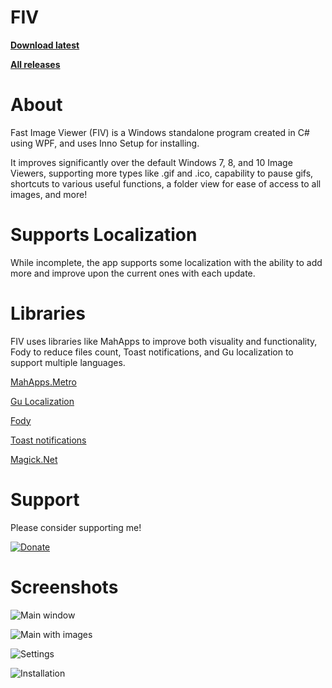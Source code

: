 # FIV

**[Download latest](https://github.com/nevaran/FIV/releases/latest/download/FIV.Setup.exe)**

**[All releases](https://github.com/nevaran/FIV/releases/)**

# About

Fast Image Viewer (FIV) is a Windows standalone program created in C# using WPF, and uses Inno Setup for installing.

It improves significantly over the default Windows 7, 8, and 10 Image Viewers, supporting more types like .gif and .ico, capability
to pause gifs, shortcuts to various useful functions, a folder view for ease of access to all images, and more!


# Supports Localization

While incomplete, the app supports some localization with the ability to add more and improve upon the current ones with each update.


# Libraries

FIV uses libraries like MahApps to improve both visuality and functionality, Fody to reduce files count, Toast notifications, and Gu localization to support multiple languages.

[MahApps.Metro](https://github.com/MahApps/MahApps.Metro)

[Gu Localization](https://github.com/GuOrg/Gu.Localization)

[Fody](https://github.com/Fody/Fody)

[Toast notifications](https://github.com/rafallopatka/ToastNotifications)

[Magick.Net](https://github.com/dlemstra/Magick.NET)


# Support

Please consider supporting me!

[![Donate](https://www.paypalobjects.com/en_US/i/btn/btn_donate_SM.gif)](https://www.paypal.com/cgi-bin/webscr?cmd=_s-xclick&hosted_button_id=6ZXTCHB3JXL4Q&source=url)


# Screenshots

![Main window](https://github.com/nevaran/FIV-Storage/blob/master/Screenshots/main.png)

![Main with images](https://github.com/nevaran/FIV-Storage/blob/master/Screenshots/mainwithimage.png)

![Settings](https://github.com/nevaran/FIV-Storage/blob/master/Screenshots/settings.png)

![Installation](https://github.com/nevaran/FIV-Storage/blob/master/Screenshots/installer.png)
